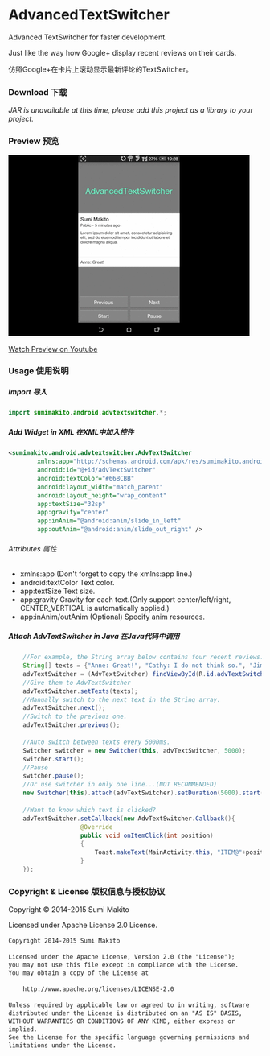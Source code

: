# AdvancedTextSwitcher

Advanced TextSwitcher for faster development.

Just like the way how Google+ display recent reviews on their cards.

仿照Google+在卡片上滚动显示最新评论的TextSwitcher。

### Download 下载

*JAR is unavailable at this time, please add this project as a library to your project.*

### Preview 预览

![Snapshot](art/snapshot.gif)

[Watch Preview on Youtube](https://youtu.be/6RBXKVVwF7I)

### Usage 使用说明

##### Import 导入

```java
import sumimakito.android.advtextswitcher.*;
```

##### Add Widget in XML 在XML中加入控件

```xml
<sumimakito.android.advtextswitcher.AdvTextSwitcher
		xmlns:app="http://schemas.android.com/apk/res/sumimakito.android.advtextswitcher"
		android:id="@+id/advTextSwitcher"
		android:textColor="#66BCBB"
		android:layout_width="match_parent"
		android:layout_height="wrap_content"
		app:textSize="32sp"
		app:gravity="center"
		app:inAnim="@android:anim/slide_in_left"
		app:outAnim="@android:anim/slide_out_right" />
```

###### Attributes 属性

+ xmlns:app (Don't forget to copy the xmlns:app line.)
+ android:textColor Text color.
+ app:textSize Text size.
+ app:gravity Gravity for each text.(Only support center/left/right, CENTER_VERTICAL is automatically applied.)
+ app:inAnim/outAnim (Optional) Specify anim resources.

##### Attach AdvTextSwitcher in Java 在Java代码中调用

```java
    //For example, the String array below contains four recent reviews.
    String[] texts = {"Anne: Great!", "Cathy: I do not think so.", "Jimmy: Cloning your repo...", "Aoi: This bug disappeared!"};
    advTextSwitcher = (AdvTextSwitcher) findViewById(R.id.advTextSwitcher);
    //Give them to AdvTextSwitcher
    advTextSwitcher.setTexts(texts);
    //Manually switch to the next text in the String array.
    advTextSwitcher.next();
    //Switch to the previous one.
    advTextSwitcher.previous();

    //Auto switch between texts every 5000ms.
    Switcher switcher = new Switcher(this, advTextSwitcher, 5000);
    switcher.start();
    //Pause
    switcher.pause();
    //Or use switcher in only one line...(NOT RECOMMENDED)
    new Switcher(this).attach(advTextSwitcher).setDuration(5000).start();

    //Want to know which text is clicked?
    advTextSwitcher.setCallback(new AdvTextSwitcher.Callback(){
			    	@Override
		    		public void onItemClick(int position)
	    			{
		    		    Toast.makeText(MainActivity.this, "ITEM@"+position+" Clicked!", Toast.LENGTH_SHORT).show();
		    		}
    });
```

### Copyright &amp; License 版权信息与授权协议

Copyright &copy; 2014-2015 Sumi Makito

Licensed under Apache License 2.0 License.

```
Copyright 2014-2015 Sumi Makito

Licensed under the Apache License, Version 2.0 (the "License");
you may not use this file except in compliance with the License.
You may obtain a copy of the License at

    http://www.apache.org/licenses/LICENSE-2.0

Unless required by applicable law or agreed to in writing, software
distributed under the License is distributed on an "AS IS" BASIS,
WITHOUT WARRANTIES OR CONDITIONS OF ANY KIND, either express or implied.
See the License for the specific language governing permissions and
limitations under the License.
```

